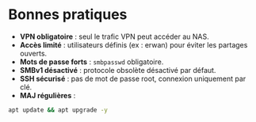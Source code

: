 # Bonnes pratiques

- **VPN obligatoire** : seul le trafic VPN peut accéder au NAS.
- **Accès limité** : utilisateurs définis (ex : erwan) pour éviter les partages ouverts.
- **Mots de passe forts** : `smbpasswd` obligatoire.
- **SMBv1 désactivé** : protocole obsolète désactivé par défaut.
- **SSH sécurisé** : pas de mot de passe root, connexion uniquement par clé.
- **MAJ régulières** :
```bash
apt update && apt upgrade -y
